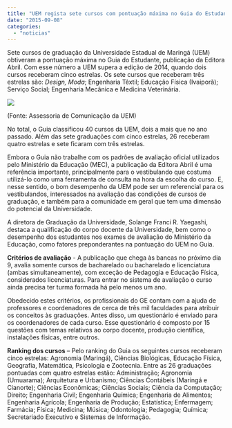```yaml
---
title: "UEM regista sete cursos com pontuação máxima no Guia do Estudante"
date: "2015-09-08"
categories: 
  - "noticias"
---
```



Sete cursos de graduação da Universidade Estadual de Maringá (UEM) obtiveram a pontuação máxima no Guia do Estudante, publicação da Editora Abril. Com esse número a UEM supera a edição de 2014, quando dois cursos receberam cinco estrelas. Os sete cursos que receberam três estrelas são: _Design,_ _Moda_; Engenharia Têxtil; Educação Física (Ivaiporã); Serviço Social; Engenharia Mecânica e Medicina Veterinária.

<!--more-->



![](/img/antigo/2015/09/base_de_dados_site.jpg)

(Fonte: Assessoria de Comunicação da UEM)

No total, o Guia classificou 40 cursos da UEM, dois a mais que no ano passado. Além das sete graduações com cinco estrelas, 26 receberam quatro estrelas e sete ficaram com três estrelas.

Embora o Guia não trabalhe com os padrões de avaliação oficial utilizados pelo Ministério da Educação (MEC), a publicação da Editora Abril é uma referência importante, principalmente para o vestibulando que costuma utilizá-lo como uma ferramenta de consulta na hora da escolha do curso. E, nesse sentido, o bom desempenho da UEM pode ser um referencial para os vestibulandos, interessados na avaliação das condições de cursos de graduação, e também para a comunidade em geral que tem uma dimensão do potencial da Universidade.

A diretora de Graduação da Universidade, Solange Franci R. Yaegashi, destaca a qualificação do corpo docente da Universidade, bem como o desempenho dos estudantes nos exames de avaliação do Ministério da Educação, como fatores preponderantes na pontuação do UEM no Guia.

**Critérios de avaliação** - A publicação que chega às bancas no próximo dia 9, avalia somente cursos de bacharelado ou bacharelado e licenciatura (ambas simultaneamente), com exceção de Pedagogia e Educação Física, considerados licenciaturas. Para entrar no sistema de avaliação o curso ainda precisa ter turma formada há pelo menos um ano.

Obedecido estes critérios, os profissionais do GE contam com a ajuda de professores e coordenadores de cerca de três mil faculdades para atribuir os conceitos às graduações. Antes disso, um questionário é enviado para os coordenadores de cada curso. Esse questionário é composto por 15 questões com temas relativos ao corpo docente, produção científica, instalações físicas, entre outros.

**Ranking dos cursos** – Pelo ranking do Guia os seguintes cursos receberam cinco estrelas: Agronomia (Maringá), Ciências Biológicas, Educação Física, Geografia, Matemática, Psicologia e Zootecnia. Entre as 26 graduações pontuadas com quatro estrelas estão: Administração; Agronomia (Umuarama); Arquitetura e Urbanismo; Ciências Contábeis (Maringá e Cianorte); Ciências Econômicas; Ciências Sociais; Ciência da Computação; Direito; Engenharia Civil; Engenharia Química; Engenharia de Alimentos; Engenharia Agrícola; Engenharia de Produção; Estatística; Enfermagem; Farmácia; Física; Medicina; Música; Odontologia; Pedagogia; Química; Secretariado Executivo e Sistemas de Informação.
